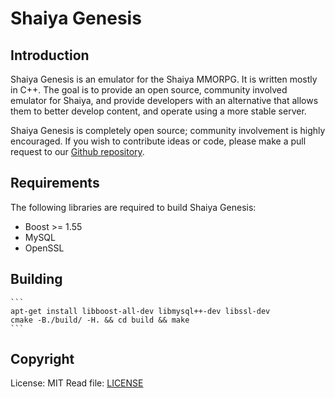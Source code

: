 # Shaiya Genesis

## Introduction
Shaiya Genesis is an emulator for the Shaiya MMORPG. It is written mostly in C++. The goal is to provide an open source, community involved emulator for Shaiya, and provide developers with an alternative that allows them to better develop content, and operate using a more stable server.

Shaiya Genesis is completely open source; community involvement is highly encouraged. If you wish to contribute ideas or code, please make a pull request to our [Github repository](https://github.com/TristonPlummer/ShaiyaGenesis/pulls).

## Requirements
The following libraries are required to build Shaiya Genesis:

 - Boost >= 1.55
 - MySQL
 - OpenSSL

## Building

	```
	apt-get install libboost-all-dev libmysql++-dev libssl-dev
	cmake -B./build/ -H. && cd build && make
	```
	
## Copyright
License: MIT
Read file: [LICENSE](LICENSE)
